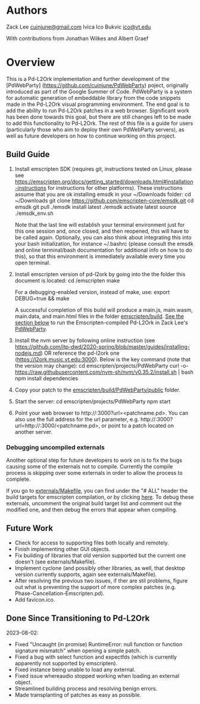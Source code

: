 # Authors
Zack Lee <cuinjune@gmail.com>
Ivica Ico Bukvic <ico@vt.edu>

With contributions from Jonathan Wilkes and Albert Graef

# Overview
This is a Pd-L2Ork implementation and further development of the [PdWebParty] (https://github.com/cuinjune/PdWebParty) poject, originally introduced as part of the Google Summer of Code. PdWebParty is a system for automatic generation of embeddable library from the code snippets made in the Pd-L2Ork visual programming environment. The end goal is to add the ability to run Pd-L2Ork patches in a web browser. Significant work has been done towards this goal, but there are still changes left to be made to add this functionality to Pd-L2Ork. The rest of this file is a guide for users (particularly those who aim to deploy their own PdWebParty servers), as well as future developers on how to continue working on this project.

## Build Guide
1. Install emscripten SDK (requires git, instructions tested on Linux, please see https://emscripten.org/docs/getting_started/downloads.html#installation-instructions for instructions for other platforms). These instructions assume that you are ok installing emsdk in your ~/Downloads folder:
		cd ~/Downloads
		git clone https://github.com/emscripten-core/emsdk.git
		cd emsdk
		git pull
		./emsdk install latest
		./emsdk activate latest
		source ./emsdk_env.sh

	Note that the last line will establish your terminal environment just for this one session and, once closed, and then reopened, this will have to be called again. Optionally, you can also think about integrating this into your bash initialization, for instance ~/.bashrc (please consult the emsdk and online terminal/bash documentation for additional info on how to do this), so that this environment is immediately available every time you open terminal.

2. Install emscripten version of pd-l2ork by going into the the folder this document is located:
		cd <pd-l2ork-git-folder>/emscripten
		make

	For a debugging-enabled version, instead of make, use:
		export DEBUG=true && make

	A successful completion of this build will produce a main.js, main.wasm, main.data, and main.html files in the folder [emscripten/build](./build). [See the section below](#How-To-Run-In-PdWebParty) to run the Emscripten-compiled Pd-L2Ork in Zack Lee's [PdWebParty](https://github.com/cuinjune/PdWebParty).

3. Install the nvm server by following online instruction (see https://github.com/itp-dwd/2020-spring/blob/master/guides/installing-nodejs.md) OR reference the pd-l2ork one (https://l2ork.music.vt.edu:3000). Below is the key command (note that the version may change):
		cd emscripten/projects/PdWebParty
		curl -o- https://raw.githubusercontent.com/nvm-sh/nvm/v0.35.2/install.sh | bash
		npm install dependencies

4. Copy your patch to the [emscripten/build/PdWebParty/public](./build/PdWebParty/public) folder.

5. Start the server:
		cd emscripten/projects/PdWebParty
		npm start

6. Point your web browser to http://<server-address>:3000?url=<patchname.pd>. You can also use the full address for the url parameter, e.g. http://<server-address>:3000?url=http://<server-address>:3000/<patchname.pd>, or point to a patch located on another server.

### Debugging uncompiled externals
Another optional step for future developers to work on is to fix the bugs causing some of the externals not to compile. Currently the compile process is skipping over some externals in order to allow the process to complete.

If you go to [externals/Makefile](../externals/Makefile), you can find under the "# ALL" header the build targets for emscripten compilation, or by clicking [here](https://github.com/pd-l2ork/Pd-L2Ork-Emscripten/blob/e420b39f7976c4f19c866f5991e2bfef8978a0d6/externals/Makefile). To debug these externals, uncomment the original build target list and comment out the modified one, and then debug the errors that appear when compiling.

## Future Work
- Check for access to supporting files both locally and remotely.
- Finish implementing other GUI objects.
- Fix building of libraries that old version supported but the current one doesn't (see externals/Makefile).
- Implement cyclone (and possibly other libraries, as well, that desktop version currently supports, again see externals/Makefile).
- After resolving the previous two issues, if ther are stil problems, figure out what is preventing the support of more complex patches (e.g. Phase-Cancellation-Emscripten.pd).
- Add favicon.ico.

## Done Since Transitioning to Pd-L2Ork
2023-08-02:
- Fixed "Uncaught (in promise) RuntimeError: null function or function signature mismatch" when opening a simple patch.
- Fixed a bug with select function and expectfds (which is currently apparently not supported by emscripten).
- Fixed instance being unable to load any external.
- Fixed issue whereaudio stopped working when loading an external object.
- Streamlined building process and resolving benign errors.
- Made transplanting of patches as easy as possible.
